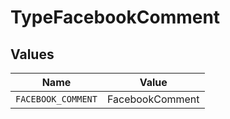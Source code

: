 # TypeFacebookComment


## Values

| Name               | Value              |
| ------------------ | ------------------ |
| `FACEBOOK_COMMENT` | FacebookComment    |